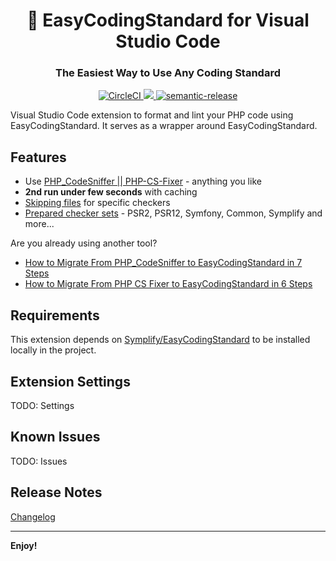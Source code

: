 <h1 align="center" style="border-bottom: none;">🐘 EasyCodingStandard for Visual Studio Code</h1>

<h3 align="center">The Easiest Way to Use Any Coding Standard</h3>

<p align="center">
  <a href="https://circleci.com/gh/azdanov/vscode-easy-coding-standard">
    <img alt="CircleCI" src="https://circleci.com/gh/azdanov/vscode-easy-coding-standard/tree/master.svg?style=svg">
  </a>
  <a href="https://codecov.io/gh/azdanov/vscode-easy-coding-standard">
    <img src="https://codecov.io/gh/azdanov/vscode-easy-coding-standard/branch/master/graph/badge.svg" />
  </a>
  <a href="https://github.com/semantic-release/semantic-release">
    <img alt="semantic-release" src="https://img.shields.io/badge/%20%20%F0%9F%93%A6%F0%9F%9A%80-semantic--release-e10079.svg">
  </a>
</p>

Visual Studio Code extension to format and lint your PHP code using EasyCodingStandard. It serves as a wrapper around EasyCodingStandard.

## Features

- Use [PHP_CodeSniffer || PHP-CS-Fixer](https://www.tomasvotruba.cz/blog/2017/05/03/combine-power-of-php-code-sniffer-and-php-cs-fixer-in-3-lines/) - anything you like
- **2nd run under few seconds** with caching
- [Skipping files](https://github.com/Symplify/EasyCodingStandard#ignore-what-you-cant-fix) for specific checkers
- [Prepared checker sets](https://github.com/Symplify/EasyCodingStandard#use-prepared-checker-sets) - PSR2, PSR12, Symfony, Common, Symplify and more...

Are you already using another tool?

- [How to Migrate From PHP_CodeSniffer to EasyCodingStandard in 7 Steps](https://www.tomasvotruba.cz/blog/2018/06/04/how-to-migrate-from-php-code-sniffer-to-easy-coding-standard/#comment-4086561141)
- [How to Migrate From PHP CS Fixer to EasyCodingStandard in 6 Steps](https://www.tomasvotruba.cz/blog/2018/06/07/how-to-migrate-from-php-cs-fixer-to-easy-coding-standard/)

## Requirements

This extension depends on [Symplify/EasyCodingStandard](https://github.com/Symplify/EasyCodingStandard#install) to be installed locally in the project.

## Extension Settings

TODO: Settings

## Known Issues

TODO: Issues

## Release Notes

[Changelog](./CHANGELOG.md)

---

**Enjoy!**
